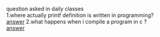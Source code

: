 question asked in daily classes    
1.where actually printf definition is written in programming?                   
[answer](https://www.quora.com/Where-is-the-function-printf-defined-The-header-file-stdio-h-just-contains-the-declaration)
2.what happens when i compile a program in c ?              
[answer](https://www.hackerearth.com/practice/notes/what-happens-when-a-c-program-runs/)              
